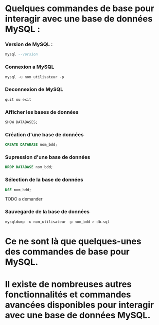 # Quelques commandes de base pour interagir avec une base de données MySQL :

### Version de MySQL :
```sql
mysql --version
```

### Connexion a MySQL
```sql
mysql -u nom_utilisateur -p
```

### Deconnexion de MySQL
```sql
quit ou exit
```

### Afficher les bases de données
```sql
SHOW DATABASES;
```

### Création d'une base de données
```sql
CREATE DATABASE nom_bdd;
```

### Supression d'une base de données
```sql
DROP DATABASE nom_bdd;
```

### Sélection de la base de données
```sql
USE nom_bdd;
```

TODO a demander
### Sauvegarde de la base de données
```sql
mysqldump -u nom_utilisateur -p nom_bdd > db.sql
```

# Ce ne sont là que quelques-unes des commandes de base pour MySQL.
# Il existe de nombreuses autres fonctionnalités et commandes avancées disponibles pour interagir avec une base de données MySQL.